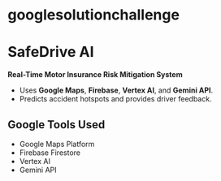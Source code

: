 # googlesolutionchallenge
# SafeDrive AI
**Real-Time Motor Insurance Risk Mitigation System**  
- Uses **Google Maps**, **Firebase**, **Vertex AI**, and **Gemini API**.  
- Predicts accident hotspots and provides driver feedback. 

## Google Tools Used  
- Google Maps Platform  
- Firebase Firestore  
- Vertex AI  
- Gemini API  
